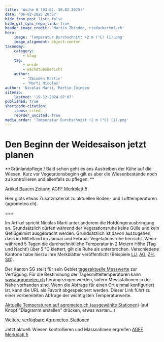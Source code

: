 ```yaml
---
title: 'Woche 6 (03.02.-10.02.2025)'
date: '06-02-2025 20:57'
hide_from_post_list: false
hide_git_sync_repo_link: true
header_image_credit: 'Martin Zbinden, riedackerhof.ch'
hero:
    image: 'Temperatur Durchschnitt +2 m (°C) (1).png'
    image_alignment: object-center
taxonomy:
    category:
        - blog
    tag:
        - weide
        - wachstumsbericht
    author:
        - 'Zbinden Martin'
        - 'Marti Nicolas'
author: 'Nicolas Marti, Martin Zbinden'
sitemap:
    lastmod: '19-12-2024 07:07'
published: true
shortcode-citation:
    items: cited
    reorder_uncited: true
media_order: 'Temperatur Durchschnitt +2 m (°C) (1).png'
---
```


# Den Beginn der Weidesaison jetzt planen

**Grünlandpflege / Bald schon geht es ans Austreiben der Kühe auf die Wiesen. Kurz vor Vegetationsbeginn gilt es aber die Wiesenbestände noch zu kontrollieren und allenfalls zu pflegen.
** 

[Artikel Bauern Zeitung](https://www.bauernzeitung.ch/dossier/pflanzen/den-beginn-der-weidesaison-jetzt-planen-548723?class=button) [AGFF Merkblatt 5](https://www.eagff.ch/files/images/bilder/Unkraut_Schaderreger/PDFs/agff-merkblatt-5.pdf?class=button)

Hier gibts etwas Zusatzmaterial zu aktuellen Boden- und Lufttemperaturen (agrometeo.ch).

===

Im Artikel spricht Nicolas Marti unter anderem die Hofdüngerausbringung an. Grundsätzlich dürfen während der Vegetationsruhe keine Gülle und kein Geflügelmist ausgebracht werden. Grundsätzlich ist davon auszugehen, dass im Mittelland im Januar und Februar Vegetationsruhe herrscht. Wenn während 5 Tagen die durchschnittliche Temperatur in 2 Metern Höhe (Tag und Nacht!) über 5 °C klettert, gilt die Ruhe als unterbrochen. Verschiedene Kantone habe hierzu ihre Merkblätter veröffentlicht (Beispiele [LU](https://lawa.lu.ch/-/media/LAWA/Dokumente/Landwirtschaft/Stofflicher_Gewaesserschutz/MB_Checkliste_Hof_und_Recyclingduenger.pdf), [AG](https://www.ag.ch/media/kanton_aargau/dfr/dokumente_3/landwirtschaft_2/1470062_Merkblatt_14_01.pdf
), [ZH](https://redaktion.strickhof.ch/server/api/dokument/GetDokument?id=686), [SG](https://www.sg.ch/umwelt-natur/umwelt/Vollzugshilfsmittel/stoffgesetzgebung--umweltgefaehrdende-stoffe--vollzugsaufgaben-g/vollzug-der-vorschriften-ueber-die-verwendung-von-duenger-und-bo/duengen-im-winter.html)).

Der Kanton SG stellt für sein Gebiet [tagesaktuelle Messwerte](https://www.sg.ch/content/dam/sgch/umwelt-natur/umwelt/dokumente/landwirtschaft/Ergebnisse%20Vegetationsstand%20f%C3%BCr%20Webseite.pdf) zur Verfügung. Für die Bestimmung der Tagesmitteltemperaturen kann www.agrometeo.ch herangezogen werden, sofern Messstationen in der Nähe vorhanden sind. Wenn die Abfrage für einen Ort einmal konfiguriert ist, kann die URL als Favorit abgespeichert werden. Dieser Link führt zu einer vorbereiteten Abfrage der wichtigsten Temperaturwerte.

[Aktuelle Temperaturen auf agrometeo.ch (ausgewählte Stationen)](https://www.agrometeo.ch/de/meteorologie?stations=223,216,194,55,185,212,128,149&sensors=1%3Aavg,1%3Amin,2%3Amin,2%3Aavg,6%3Asum,6%3Acumsum%3A0,3%3Aavg&from=2025-01-23&to=2025-12-31&scale=day&groupBy=sensor&measured=1&class=button) 
(auf Knopf "Diagramm erstellen" drücken, etwas warten...)

[Weitere verfügbare Agrometeo-Stationen](https://www.agrometeo.ch/de?class=button)

Jetzt aktuell: Wiesen kontrollieren und Massnahmen ergreifen
[AGFF Merkblatt 5](https://www.eagff.ch/files/images/bilder/Unkraut_Schaderreger/PDFs/agff-merkblatt-5.pdf?class=button)